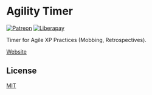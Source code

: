 # Agility Timer

[![Patreon](https://img.shields.io/badge/patreon-donate-f96854.svg)](https://www.patreon.com/jahed)
[![Liberapay](https://img.shields.io/badge/liberapay-donate-d9b113.svg)](https://liberapay.com/jahed)

Timer for Agile XP Practices (Mobbing, Retrospectives).

[Website](https://agility.jahed.dev)

## License

[MIT](LICENSE)
